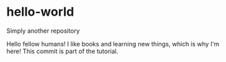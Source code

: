 # hello-world
Simply another repository

Hello fellow humans! I like books and learning new things, which is why I'm here! This commit is part of the tutorial.
